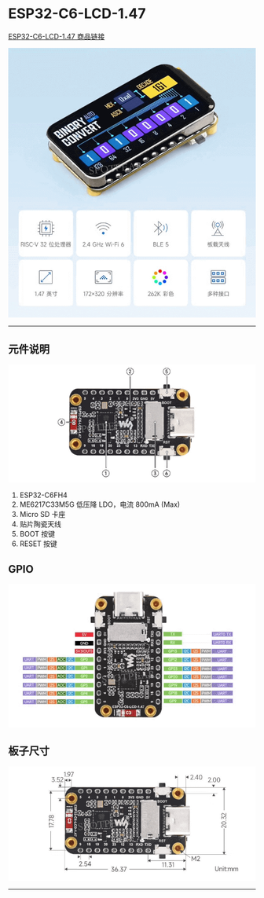 # ESP32-C6-LCD-1.47

[ESP32-C6-LCD-1.47 商品链接](https://item.jd.com/10117390267248.html)

![ESP32-C6-LCD-1.47](/images/ESP32-C6-LCD-1.47.png)

---

## 元件说明

![ESP32-C6-LCD-1.47-DESC](/images/ESP32-C6-LCD-1.47-DESC.png)

1. ESP32-C6FH4
2. ME6217C33M5G 低压降 LDO，电流 800mA (Max)
3. Micro SD 卡座
4. 贴片陶瓷天线
5. BOOT 按键
6. RESET 按键

## GPIO

![ESP32-C6-GPIO](/images/ESP32-C6-GPIO.png)

## 板子尺寸

![ESP32-C6-LCD-1.47-Board](/images//ESP32-C6-LCD-1.47-Board.png)

---